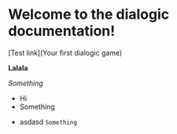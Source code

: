 
# Welcome to the dialogic documentation!

[Test link](Your first dialogic game)

**Lalala**

*Something*

+ Hi
+ Something
- asdasd
`Something`